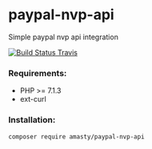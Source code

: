 # paypal-nvp-api

Simple paypal nvp api integration

[![Build Status Travis](https://travis-ci.org/AmastyLtd/paypal-nvp-api.svg?branch=master)](https://travis-ci.org/AmastyLtd/paypal-nvp-api)


### Requirements:

- PHP >= 7.1.3
- ext-curl


### Installation:
```bash
composer require amasty/paypal-nvp-api
```
